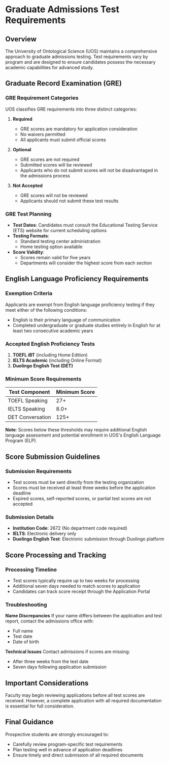 # Graduate Admissions Test Requirements

## Overview

The University of Ontological Science (UOS) maintains a comprehensive approach to graduate admissions testing. Test requirements vary by program and are designed to ensure candidates possess the necessary academic capabilities for advanced study.

## Graduate Record Examination (GRE)

### GRE Requirement Categories

UOS classifies GRE requirements into three distinct categories:

1. **Required**
   - GRE scores are mandatory for application consideration
   - No waivers permitted
   - All applicants must submit official scores

2. **Optional**
   - GRE scores are not required
   - Submitted scores will be reviewed
   - Applicants who do not submit scores will not be disadvantaged in the admissions process

3. **Not Accepted**
   - GRE scores will not be reviewed
   - Applicants should not submit these test results

### GRE Test Planning

- **Test Dates**: Candidates must consult the Educational Testing Service (ETS) website for current scheduling options
- **Testing Formats**: 
  * Standard testing center administration
  * Home testing option available
- **Score Validity**: 
  * Scores remain valid for five years
  * Departments will consider the highest score from each section

## English Language Proficiency Requirements

### Exemption Criteria

Applicants are exempt from English language proficiency testing if they meet either of the following conditions:
- English is their primary language of communication
- Completed undergraduate or graduate studies entirely in English for at least two consecutive academic years

### Accepted English Proficiency Tests

1. **TOEFL iBT** (including Home Edition)
2. **IELTS Academic** (including Online Format)
3. **Duolingo English Test (DET)**

### Minimum Score Requirements

| Test Component | Minimum Score |
|---------------|---------------|
| TOEFL Speaking | 27+ |
| IELTS Speaking | 8.0+ |
| DET Conversation | 125+ |

**Note**: Scores below these thresholds may require additional English language assessment and potential enrollment in UOS's English Language Program (ELP).

## Score Submission Guidelines

### Submission Requirements

- Test scores must be sent directly from the testing organization
- Scores must be received at least three weeks before the application deadline
- Expired scores, self-reported scores, or partial test scores are not accepted

### Submission Details

- **Institution Code**: 2672 (No department code required)
- **IELTS**: Electronic delivery only
- **Duolingo English Test**: Electronic submission through Duolingo platform

## Score Processing and Tracking

### Processing Timeline
- Test scores typically require up to two weeks for processing
- Additional seven days needed to match scores to application
- Candidates can track score receipt through the Application Portal

### Troubleshooting

**Name Discrepancies**
If your name differs between the application and test report, contact the admissions office with:
- Full name
- Test date
- Date of birth

**Technical Issues**
Contact admissions if scores are missing:
- After three weeks from the test date
- Seven days following application submission

## Important Considerations

Faculty may begin reviewing applications before all test scores are received. However, a complete application with all required documentation is essential for full consideration.

## Final Guidance

Prospective students are strongly encouraged to:
- Carefully review program-specific test requirements
- Plan testing well in advance of application deadlines
- Ensure timely and direct submission of all required documents
